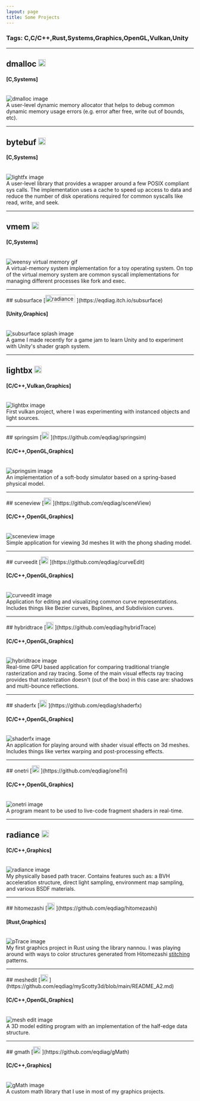 ```yaml
---
layout: page
title: Some Projects
---
```


### Tags: C,C/C++,Rust,Systems,Graphics,OpenGL,Vulkan,Unity

<hr class="prj_sep" />
<div id = "dmalloc_div">
</div>

## dmalloc [<img src="assets/images/github.png" alt="radiance image" width="20" height="20"> ](https://github.com/eqdiag/brownCS1310/tree/main/cs300-s23-projects/dmalloc) 
#### [C,Systems]

<br>
<img src="assets/images/dmalloc.png" alt="dmalloc image"> 
<div>
A user-level dynamic memory allocator that helps to debug common dynamic memory usage errors (e.g. error after free, write out of bounds, etc).
</div>

<hr class="prj_sep" />
<div id = "bytebuf_div">
</div>

## bytebuf [<img src="assets/images/github.png" alt="radiance image" width="20" height="20"> ](https://github.com/eqdiag/brownCS1310/tree/main/cs300-s23-projects/fileio)

#### [C,Systems]


<br>
<img src="assets/images/fileio.png" alt="lightfx image"> 
<div>
A user-level library that provides a wrapper around a few POSIX compliant sys calls.
The implementation uses a cache to speed up access to data and reduce the number of disk operations required for common syscalls like read, write, and seek.

</div>


<hr class="prj_sep" />
<div id = "vmem_div">
</div>

## vmem [<img src="assets/images/github.png" alt="radiance image" width="20" height="20"> ](https://github.com/eqdiag/brownCS1310/tree/main/cs300-s23-projects/weensyos)

#### [C,Systems]

<br>
<img src="assets/images/weensy.gif" alt="weensy virtual memory gif"> 
<div>
A virtual-memory system implementation for a toy operating system. On top of the virtual memory system are common syscall implementations for managing different processes like fork and exec.
</div>

<hr class="prj_sep" />
## subsurface [<img src="assets/images/itch.png" alt="radiance image" width="80" height="20"> ](https://eqdiag.itch.io/subsurface)

#### [Unity,Graphics]

<br>

<img src="assets/images/subsurface.gif" alt="subsurface splash image" > 
<div>
A game I made recently for a game jam to learn Unity and to experiment with Unity's shader graph system.
</div>

<hr class="prj_sep" />
<div id = "lightbx_div">
</div>

## lightbx [<img src="assets/images/github.png" alt="radiance image" width="20" height="20"> ](https://github.com/eqdiag/lightBx)
#### [C/C++,Vulkan,Graphics]


<br>
<img src="assets/images/lightBx.gif" alt="lightbx image" > 
<div>
First vulkan project, where I was experimenting with instanced objects and light sources.
</div>


<hr class="prj_sep" />
<div id = "spring_sim_div">
</div>
## springsim [<img src="assets/images/github.png" alt="radiance image" width="20" height="20"> ](https://github.com/eqdiag/springsim)


#### [C/C++,OpenGL,Graphics]

<br>
<img src="assets/images/spring_sim.gif" alt="springsim image" > 
<div>
An implementation of a soft-body simulator based on a spring-based physical model.
</div>

<hr class="prj_sep" />
## sceneview [<img src="assets/images/github.png" alt="radiance image" width="20" height="20"> ](https://github.com/eqdiag/sceneView)

#### [C/C++,OpenGL,Graphics]

<br>
<img src="assets/images/scene_view.gif" alt="sceneview image" > 
<div>
Simple application for viewing 3d meshes lit with the phong shading model.
</div>

<hr class="prj_sep" />
<div id = "curve_edit_div">
</div>
## curveedit [<img src="assets/images/github.png" alt="radiance image" width="20" height="20"> ](https://github.com/eqdiag/curveEdit)

#### [C/C++,OpenGL,Graphics]

<br>
<img src="assets/images/curve_edit.gif" alt="curveedit image"> 
<div>
Application for editing and visualizing common curve representations.
Includes things like Bezier curves, Bsplines, and Subdivision curves.
</div>

<hr class="prj_sep" />
## hybridtrace [<img src="assets/images/github.png" alt="radiance image" width="20" height="20"> ](https://github.com/eqdiag/hybridTrace)

#### [C/C++,OpenGL,Graphics]

<br>
<img src="assets/images/hybrid_trace.png" alt="hybridtrace image" > 
<div>
Real-time GPU based application for comparing traditional triangle rasterization and ray tracing. Some of the main visual effects ray tracing provides that rasterization doesn't (out of the box) in this case are: shadows and multi-bounce reflections.
</div>

<hr class="prj_sep" />
## shaderfx [<img src="assets/images/github.png" alt="radiance image" width="20" height="20"> ](https://github.com/eqdiag/shaderfx)

#### [C/C++,OpenGL,Graphics]

<br>
<img src="assets/images/shader_fx.gif" alt="shaderfx image"> 
<div>
An application for playing around with shader visual effects on 3d meshes.
Includes things like vertex warping and post-processing effects.
</div>

<hr class="prj_sep" />
## onetri [<img src="assets/images/github.png" alt="radiance image" width="20" height="20"> ](https://github.com/eqdiag/oneTri)

#### [C/C++,OpenGL,Graphics]

<br>
<img src="assets/images/one_tri.gif" alt="onetri image"> 
<div>
    A program meant to be used to live-code fragment shaders in real-time.
</div>

<hr class="prj_sep" />
<div id = "radiance_div">
</div>


## radiance [<img src="assets/images/github.png" alt="radiance image" width="20" height="20"> ](https://github.com/eqdiag/radiance/tree/main)

#### [C/C++,Graphics]

<br>
<img src="assets/images/radiance.png" alt="radiance image"> 

<div>
My physically based path tracer.
Contains features such as: a BVH acceleration structure, direct light sampling, environment map sampling, and various BSDF materials.
</div>

<hr class="prj_sep" />
## hitomezashi [<img src="assets/images/github.png" alt="radiance image" width="20" height="20"> ](https://github.com/eqdiag/hitomezashi)

#### [Rust,Graphics]

<br>
<img src="assets/images/hitomezashi.gif" alt="pTrace image"> 
<div>
My first graphics project in Rust using the library nannou.
I was playing around with ways to color structures generated from
Hitomezashi <a href="https://sakepuppets.com/2013/10/02/hitomezashi-sashiko-a-tutorial/">stitching</a> 
patterns.
</div>

<hr class="prj_sep" />
<div id = "mesh_edit_div">
</div>
## meshedit [<img src="assets/images/github.png" alt="radiance image" width="20" height="20"> ](https://github.com/eqdiag/myScotty3d/blob/main/README_A2.md)

#### [C/C++,OpenGL,Graphics]

<br>
<img src="assets/images/mesh_edit.gif" alt="mesh edit image" > 
<div>
A 3D model editing program with an implementation of the half-edge data structure.
</div>


<hr class="prj_sep" />
## gmath [<img src="assets/images/github.png" alt="radiance image" width="20" height="20"> ](https://github.com/eqdiag/gMath)

#### [C/C++,Graphics]

<br>
<img src="assets/images/gMath.png" alt="gMath image" > 
<div>
A custom math library that I use in most of my graphics projects.
</div>


